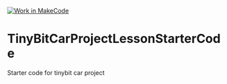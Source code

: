 [![Work in MakeCode](https://classroom.github.com/assets/work-in-make-code-c53f0c86300af1a64cdd5dc830e2509efd17c8cb483a722cacaee84d10eb8ec9.svg)](https://classroom.github.com/online_ide?assignment_repo_id=369718&assignment_repo_type=GroupAssignmentRepo)
# TinyBitCarProjectLessonStarterCode
Starter code for tinybit car project 
